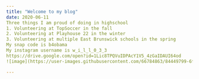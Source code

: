 ```yaml
---
title: "Welcome to my blog"
date: 2020-06-11
Three things I am proud of doing in highschool
1. Volunteering at TopSoccer in the fall
2. Volunteering at Playhouse 22 in the winter
3. Volunteering at multiple East Brunswick schools in the spring
My snap code is b4obama
My instagram username is w_i_l_l_0_3_3
https://drive.google.com/open?id=1Lic8TPQVuIDPAcY1V5_4zGaIDAUI64od
![image](https://user-images.githubusercontent.com/66784863/84449799-6f9f6400-ac1c-11ea-98ec-ab123cb4bb3e.png)

---
```

